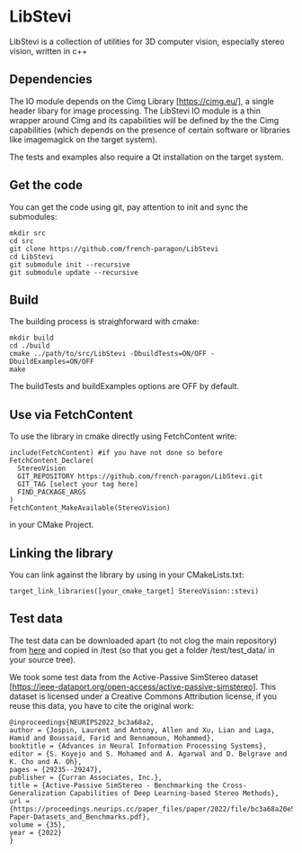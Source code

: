 # LibStevi
LibStevi is a collection of utilities for 3D computer vision, especially stereo vision, written in c++

## Dependencies

The IO module depends on the Cimg Library [https://cimg.eu/], a single header libary for image processing. The LibStevi IO module is a thin wrapper around Cimg and its capabilities will be defined by the the Cimg capabilities (which depends on the presence of certain software or libraries like imagemagick on the target system).

The tests and examples also require a Qt installation on the target system.

## Get the code

You can get the code using git, pay attention to init and sync the submodules:

	mkdir src
	cd src
	git clone https://github.com/french-paragon/LibStevi
	cd LibStevi
	git submodule init --recursive
	git submodule update --recursive

## Build

The building process is straighforward with cmake:

	mkdir build
	cd ./build
	cmake ../path/to/src/LibStevi -DbuildTests=ON/OFF -DbuildExamples=ON/OFF
	make

The buildTests and buildExamples options are OFF by default.

## Use via FetchContent

To use the library in cmake directly using FetchContent write:

```
include(FetchContent) #if you have not done so before
FetchContent_Declare(
  StereoVision
  GIT_REPOSITORY https://github.com/french-paragon/LibStevi.git
  GIT_TAG [select your tag here]
  FIND_PACKAGE_ARGS
)
FetchContent_MakeAvailable(StereoVision)
```

in your CMake Project. 

## Linking the library

You can link against the library by using in your CMakeLists.txt:

```
target_link_libraries([your_cmake_target] StereoVision::stevi)
```

## Test data

The test data can be downloaded apart (to not clog the main repository) from [here](https://drive.google.com/file/d/1ybYTbgTyB7N1rCmJU0aXim2ElwUlOzkK/view?usp=sharing) and copied in /test (so that you get a folder /test/test_data/ in your source tree).

We took some test data from the Active-Passive SimStereo dataset [https://ieee-dataport.org/open-access/active-passive-simstereo]. This dataset is licensed under a Creative Commons Attribution license, if you reuse this data, you have to cite the original work:

```
@inproceedings{NEURIPS2022_bc3a68a2,
author = {Jospin, Laurent and Antony, Allen and Xu, Lian and Laga, Hamid and Boussaid, Farid and Bennamoun, Mohammed},
booktitle = {Advances in Neural Information Processing Systems},
editor = {S. Koyejo and S. Mohamed and A. Agarwal and D. Belgrave and K. Cho and A. Oh},
pages = {29235--29247},
publisher = {Curran Associates, Inc.},
title = {Active-Passive SimStereo - Benchmarking the Cross-Generalization Capabilities of Deep Learning-based Stereo Methods},
url = {https://proceedings.neurips.cc/paper_files/paper/2022/file/bc3a68a20e5c8ba5cbefc1ecf74bfaaa-Paper-Datasets_and_Benchmarks.pdf},
volume = {35},
year = {2022}
}
```


